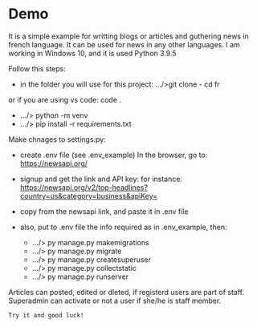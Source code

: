 # Demo

It is a simple example for writting blogs or articles and guthering news in french language. It can be used for news in any other languages. I am working in Windows 10, and it is used Python 3.9.5

Follow this steps: 
- in the folder you will use for this project:
    .../>git clone <clone link of this project> - cd fr

or if you are using vs code: code . 

- .../> python -m venv <venv of your project> 
- .../> pip install -r requirements.txt

Make chnages to settings.py: 
- create .env file (see .env_example)
In the browser, go to: https://newsapi.org/ 

- signup and get the link and API key:
for instance:
https://newsapi.org/v2/top-headlines?country=us&category=business&apiKey=<your api key>

- copy <your api key> from the newsapi link, and paste it in .env file
- also, put to .env file the info required as in .env_example, then:

    - .../> py manage.py makemigrations
    - .../> py manage.py migrate
    - .../> py manage.py createsuperuser
    - .../> py manage.py collectstatic
    - .../> py manage.py runserver

Articles can posted, edited or dleted, if registerd users are part of staff. Superadmin can activate or not a user if she/he is staff member.

    Try it and good luck!

